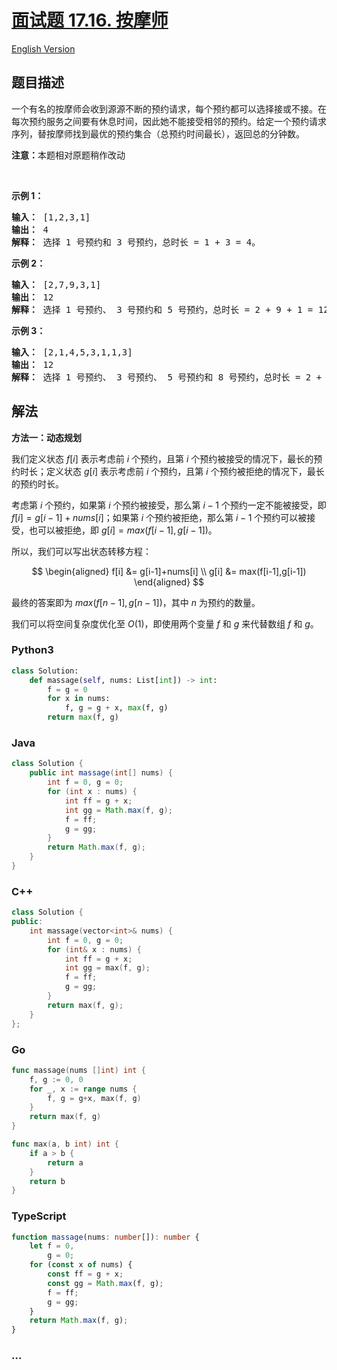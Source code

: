 # [面试题 17.16. 按摩师](https://leetcode.cn/problems/the-masseuse-lcci)

[English Version](/lcci/17.16.The%20Masseuse/README_EN.md)

## 题目描述

<!-- 这里写题目描述 -->
<p>一个有名的按摩师会收到源源不断的预约请求，每个预约都可以选择接或不接。在每次预约服务之间要有休息时间，因此她不能接受相邻的预约。给定一个预约请求序列，替按摩师找到最优的预约集合（总预约时间最长），返回总的分钟数。</p>

<p><strong>注意：</strong>本题相对原题稍作改动</p>

<p>&nbsp;</p>

<p><strong>示例 1：</strong></p>

<pre><strong>输入：</strong> [1,2,3,1]
<strong>输出：</strong> 4
<strong>解释：</strong> 选择 1 号预约和 3 号预约，总时长 = 1 + 3 = 4。
</pre>

<p><strong>示例 2：</strong></p>

<pre><strong>输入：</strong> [2,7,9,3,1]
<strong>输出：</strong> 12
<strong>解释：</strong> 选择 1 号预约、 3 号预约和 5 号预约，总时长 = 2 + 9 + 1 = 12。
</pre>

<p><strong>示例 3：</strong></p>

<pre><strong>输入：</strong> [2,1,4,5,3,1,1,3]
<strong>输出：</strong> 12
<strong>解释：</strong> 选择 1 号预约、 3 号预约、 5 号预约和 8 号预约，总时长 = 2 + 4 + 3 + 3 = 12。
</pre>

## 解法

<!-- 这里可写通用的实现逻辑 -->

**方法一：动态规划**

我们定义状态 $f[i]$ 表示考虑前 $i$ 个预约，且第 $i$ 个预约被接受的情况下，最长的预约时长；定义状态 $g[i]$ 表示考虑前 $i$ 个预约，且第 $i$ 个预约被拒绝的情况下，最长的预约时长。

考虑第 $i$ 个预约，如果第 $i$ 个预约被接受，那么第 $i-1$ 个预约一定不能被接受，即 $f[i]=g[i-1]+nums[i]$；如果第 $i$ 个预约被拒绝，那么第 $i-1$ 个预约可以被接受，也可以被拒绝，即 $g[i]=max(f[i-1],g[i-1])$。

所以，我们可以写出状态转移方程：

$$
\begin{aligned}
f[i] &= g[i-1]+nums[i] \\
g[i] &= max(f[i-1],g[i-1])
\end{aligned}
$$

最终的答案即为 $max(f[n-1],g[n-1])$，其中 $n$ 为预约的数量。

我们可以将空间复杂度优化至 $O(1)$，即使用两个变量 $f$ 和 $g$ 来代替数组 $f$ 和 $g$。

<!-- tabs:start -->

### **Python3**

<!-- 这里可写当前语言的特殊实现逻辑 -->

```python
class Solution:
    def massage(self, nums: List[int]) -> int:
        f = g = 0
        for x in nums:
            f, g = g + x, max(f, g)
        return max(f, g)
```

### **Java**

<!-- 这里可写当前语言的特殊实现逻辑 -->

```java
class Solution {
    public int massage(int[] nums) {
        int f = 0, g = 0;
        for (int x : nums) {
            int ff = g + x;
            int gg = Math.max(f, g);
            f = ff;
            g = gg;
        }
        return Math.max(f, g);
    }
}
```

### **C++**

```cpp
class Solution {
public:
    int massage(vector<int>& nums) {
        int f = 0, g = 0;
        for (int& x : nums) {
            int ff = g + x;
            int gg = max(f, g);
            f = ff;
            g = gg;
        }
        return max(f, g);
    }
};
```

### **Go**

```go
func massage(nums []int) int {
	f, g := 0, 0
	for _, x := range nums {
		f, g = g+x, max(f, g)
	}
	return max(f, g)
}

func max(a, b int) int {
	if a > b {
		return a
	}
	return b
}
```

### **TypeScript**

```ts
function massage(nums: number[]): number {
    let f = 0,
        g = 0;
    for (const x of nums) {
        const ff = g + x;
        const gg = Math.max(f, g);
        f = ff;
        g = gg;
    }
    return Math.max(f, g);
}
```

### **...**

```

```

<!-- tabs:end -->
